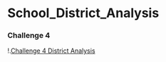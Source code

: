 # School_District_Analysis

### Challenge 4

!.[Challenge 4 District Analysis](https://github.com/lrovira/School_District_Analysis/blob/master/Challenge%204%20District%20Analysis.png)
